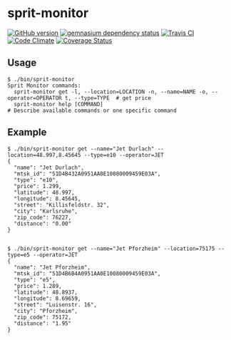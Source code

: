 sprit-monitor
=============

[![GitHub version](https://badge.fury.io/gh/herrphon%2Fsprit-monitor.png)](http://badge.fury.io/gh/)
[![gemnasium dependency status](https://gemnasium.com/herrphon/sprit-monitor.png)](https://gemnasium.com/herrphon/sprit-monitor)
[![Travis CI](https://travis-ci.org/herrphon/sprit-monitor.png)](https://travis-ci.org/herrphon/sprit-monitor)
[![Code Climate](https://codeclimate.com/repos/52fe0531e30ba05ab20094ad/badges/00289cf9d4bd5c3fed9b/gpa.png)](https://codeclimate.com/repos/52fe0531e30ba05ab20094ad/feed)
[![Coverage Status](https://coveralls.io/repos/herrphon/sprit-monitor/badge.png?branch=master)](https://coveralls.io/r/herrphon/sprit-monitor?branch=master)



Usage
-----

```
$ ./bin/sprit-monitor 
Sprit Monitor commands:
  sprit-monitor get -l, --location=LOCATION -n, --name=NAME -o, --operator=OPERATOR t, --type=TYPE  # get price
  sprit-monitor help [COMMAND]                                                                      # Describe available commands or one specific command
```



Example
-------

```
$ ./bin/sprit-monitor get --name="Jet Durlach" --location=48.997,8.45645 --type=e10 --operator=JET
{
  "name": "Jet Durlach",
  "mtsk_id": "51D4B432A0951AA0E10080009459E03A",
  "type": "e10",
  "price": 1.299,
  "latitude": 48.997,
  "longitude": 8.45645,
  "street": "Killisfeldstr. 32",
  "city": "Karlsruhe",
  "zip_code": 76227,
  "distance": "0.00"
}


$ ./bin/sprit-monitor get --name="Jet Pforzheim" --location=75175 --type=e5 --operator=JET
{
  "name": "Jet Pforzheim",
  "mtsk_id": "51D4B6B4A0951AA0E10080009459E03A",
  "type": "e5",
  "price": 1.289,
  "latitude": 48.8937,
  "longitude": 8.69659,
  "street": "Luisenstr. 16",
  "city": "Pforzheim",
  "zip_code": 75172,
  "distance": "1.95"
}
```

